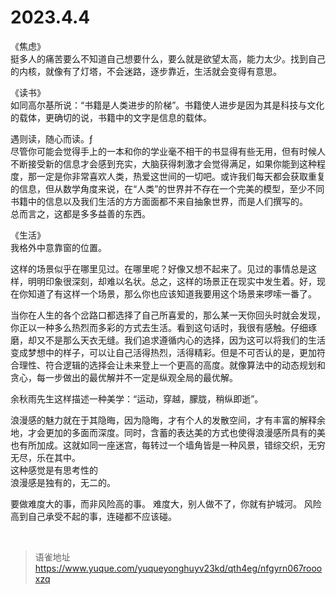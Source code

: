 # 2023.4.4
《焦虑》  
挺多人的痛苦要么不知道自己想要什么，要么就是欲望太高，能力太少。找到自己的内核，就像有了灯塔，不会迷路，逐步靠近，生活就会变得有意思。

《读书》  
如同高尔基所说：“书籍是人类进步的阶梯”。书籍使人进步是因为其是科技与文化的载体，更确切的说，书籍中的文字是信息的载体。

遇则读，随心而读。ƒ  
尽管你可能会觉得手上的一本和你的学业毫不相干的书显得有些无用，但有时候人不断接受新的信息才会感到充实，大脑获得刺激才会觉得满足，如果你能到这种程度，那一定是你非常喜欢人类，热爱这世间的一切吧。或许我们每天都会获取重复的信息，但从数学角度来说，在“人类”的世界并不存在一个完美的模型，至少不同书籍中的信息以及我们生活的方方面面都不来自抽象世界，而是人们撰写的。  
总而言之，这都是多多益善的东西。

《生活》  
我格外中意靠窗的位置。

这样的场景似乎在哪里见过。在哪里呢？好像又想不起来了。见过的事情总是这样，明明印象很深刻，却难以名状。总之，这样的场景正在现实中发生着。好，现在你知道了有这样一个场景，那么你也应该知道我要用这个场景来啰嗦一番了。

当你在人生的各个岔路口都选择了自己所喜爱的，那么某一天你回头时就会发现，你正以一种多么热烈而多彩的方式去生活。看到这句话时，我很有感触。仔细琢磨，却又不是那么天衣无缝。我们追求遵循内心的选择，因为这可以将我们的生活变成梦想中的样子，可以让自己活得热烈，活得精彩。但是不可否认的是，更加符合理性、符合逻辑的选择会让未来登上一个更高的高度。就像算法中的动态规划和贪心，每一步做出的最优解并不一定是纵观全局的最优解。

余秋雨先生这样描述一种美学：“运动，穿越，朦胧，稍纵即逝”。

浪漫感的魅力就在于其隐晦，因为隐晦，才有个人的发散空间，才有丰富的解释余地，才会更加的多面而深度。同时，含蓄的表达美的方式也使得浪漫感所具有的美也有所加成。这就如同一座迷宫，每转过一个墙角皆是一种风景，错综交织，无穷无尽，乐在其中。  
这种感觉是有思考性的  
浪漫感是独有的，无二的。

要做难度大的事，而非风险高的事。 难度大，别人做不了，你就有护城河。 风险高到自己承受不起的事，连碰都不应该碰。

<br>
  
> 语雀地址 https://www.yuque.com/yuqueyonghuyv23kd/qth4eg/nfgyrn067roooxzq
